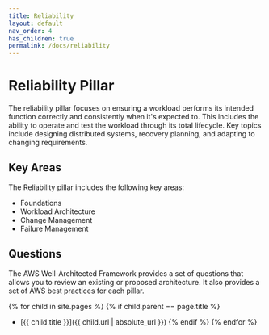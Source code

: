 ```yaml
---
title: Reliability
layout: default
nav_order: 4
has_children: true
permalink: /docs/reliability
---
```


# Reliability Pillar

The reliability pillar focuses on ensuring a workload performs its intended function correctly and consistently when it's expected to. This includes the ability to operate and test the workload through its total lifecycle. Key topics include designing distributed systems, recovery planning, and adapting to changing requirements.

## Key Areas

The Reliability pillar includes the following key areas:

- Foundations
- Workload Architecture
- Change Management
- Failure Management

## Questions

The AWS Well-Architected Framework provides a set of questions that allows you to review an existing or proposed architecture. It also provides a set of AWS best practices for each pillar.

{% for child in site.pages %}
  {% if child.parent == page.title %}
  - [{{ child.title }}]({{ child.url | absolute_url }})
  {% endif %}
{% endfor %}
